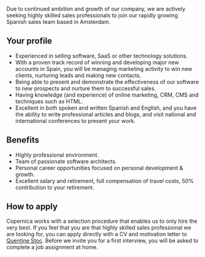 Due to continued ambition and growth of our company, we are actively
seeking highly skilled sales professionals to join our rapidly growing
Spanish sales team based in Amsterdam.

Your profile
------------

-   Experienced in selling software, SaaS or other technology solutions.
-   With a proven track record of winning and developing major new
    accounts in Spain, you will be managing marketing activity to win
    new clients, nurturing leads and making new contacts.
-   Being able to present and demonstrate the effectiveness of our
    software to new prospects and nurture them to successful sales.
-   Having knowledge (and experience) of online marketing, CRM, CMS and
    techniques such as HTML.
-   Excellent in both spoken and written Spanish and English, and you
    have the ability to write professional articles and blogs, and visit
    national and international conferences to present your work.

Benefits
--------

-   Highly professional environment.
-   Team of passionate software architects.
-   Personal career opportunities focused on personal development &
    growth.
-   Excellent salary and retirement, full compensation of travel costs,
    50% contribution to your retirement.

How to apply
------------

Copernica works with a selection procedure that enables us to only hire
the very best. If you feel that you are that highly skilled sales
professional we are looking for, you can apply directly with a CV and
motivation letter to [Quentine
Stoc](mailto:quentine.stoc@copernica.com). Before we invite you for a
first interview, you will be asked to complete a job assignment at home.
